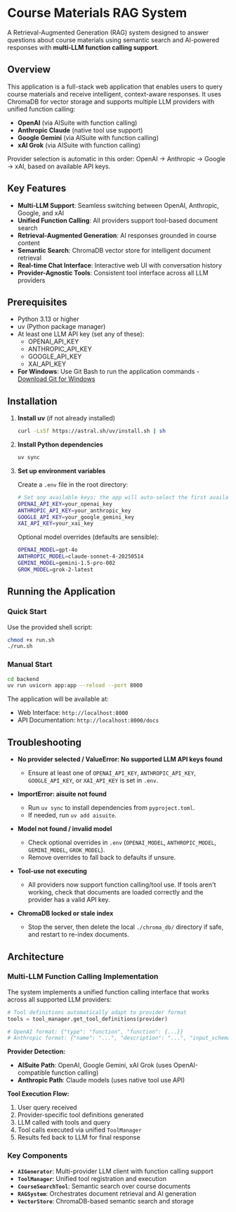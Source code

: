 # Course Materials RAG System

A Retrieval-Augmented Generation (RAG) system designed to answer questions about course materials using semantic search and AI-powered responses with **multi-LLM function calling support**.

## Overview

This application is a full-stack web application that enables users to query course materials and receive intelligent, context-aware responses. It uses ChromaDB for vector storage and supports multiple LLM providers with unified function calling:

- **OpenAI** (via AISuite with function calling)
- **Anthropic Claude** (native tool use support)
- **Google Gemini** (via AISuite with function calling)
- **xAI Grok** (via AISuite with function calling)

Provider selection is automatic in this order: OpenAI → Anthropic → Google → xAI, based on available API keys.

## Key Features

- **Multi-LLM Support**: Seamless switching between OpenAI, Anthropic, Google, and xAI
- **Unified Function Calling**: All providers support tool-based document search
- **Retrieval-Augmented Generation**: AI responses grounded in course content
- **Semantic Search**: ChromaDB vector store for intelligent document retrieval
- **Real-time Chat Interface**: Interactive web UI with conversation history
- **Provider-Agnostic Tools**: Consistent tool interface across all LLM providers


## Prerequisites

- Python 3.13 or higher
- uv (Python package manager)
- At least one LLM API key (set any of these):
  - OPENAI_API_KEY
  - ANTHROPIC_API_KEY
  - GOOGLE_API_KEY
  - XAI_API_KEY
- **For Windows**: Use Git Bash to run the application commands - [Download Git for Windows](https://git-scm.com/downloads/win)

## Installation

1. **Install uv** (if not already installed)
   ```bash
   curl -LsSf https://astral.sh/uv/install.sh | sh
   ```

2. **Install Python dependencies**
   ```bash
   uv sync
   ```

3. **Set up environment variables**
   
   Create a `.env` file in the root directory:
   ```bash
   # Set any available keys; the app will auto-select the first available provider
   OPENAI_API_KEY=your_openai_key
   ANTHROPIC_API_KEY=your_anthropic_key
   GOOGLE_API_KEY=your_google_gemini_key
   XAI_API_KEY=your_xai_key
   ```

   Optional model overrides (defaults are sensible):
   ```bash
   OPENAI_MODEL=gpt-4o
   ANTHROPIC_MODEL=claude-sonnet-4-20250514
   GEMINI_MODEL=gemini-1.5-pro-002
   GROK_MODEL=grok-2-latest
   ```

## Running the Application

### Quick Start

Use the provided shell script:
```bash
chmod +x run.sh
./run.sh
```

### Manual Start

```bash
cd backend
uv run uvicorn app:app --reload --port 8000
```

The application will be available at:
- Web Interface: `http://localhost:8000`
- API Documentation: `http://localhost:8000/docs`

## Troubleshooting

- **No provider selected / ValueError: No supported LLM API keys found**
  - Ensure at least one of `OPENAI_API_KEY`, `ANTHROPIC_API_KEY`, `GOOGLE_API_KEY`, or `XAI_API_KEY` is set in `.env`.

- **ImportError: aisuite not found**
  - Run `uv sync` to install dependencies from `pyproject.toml`.
  - If needed, run `uv add aisuite`.

- **Model not found / invalid model**
  - Check optional overrides in `.env` (`OPENAI_MODEL`, `ANTHROPIC_MODEL`, `GEMINI_MODEL`, `GROK_MODEL`).
  - Remove overrides to fall back to defaults if unsure.

- **Tool-use not executing**
  - All providers now support function calling/tool use. If tools aren't working, check that documents are loaded correctly and the provider has a valid API key.

- **ChromaDB locked or stale index**
  - Stop the server, then delete the local `./chroma_db/` directory if safe, and restart to re-index documents.

## Architecture

### Multi-LLM Function Calling Implementation

The system implements a unified function calling interface that works across all supported LLM providers:

```python
# Tool definitions automatically adapt to provider format
tools = tool_manager.get_tool_definitions(provider)

# OpenAI format: {"type": "function", "function": {...}}
# Anthropic format: {"name": "...", "description": "...", "input_schema": {...}}
```

**Provider Detection:**
- **AISuite Path**: OpenAI, Google Gemini, xAI Grok (uses OpenAI-compatible function calling)
- **Anthropic Path**: Claude models (uses native tool use API)

**Tool Execution Flow:**
1. User query received
2. Provider-specific tool definitions generated
3. LLM called with tools and query
4. Tool calls executed via unified `ToolManager`
5. Results fed back to LLM for final response

### Key Components

- **`AIGenerator`**: Multi-provider LLM client with function calling support
- **`ToolManager`**: Unified tool registration and execution
- **`CourseSearchTool`**: Semantic search over course documents
- **`RAGSystem`**: Orchestrates document retrieval and AI generation
- **`VectorStore`**: ChromaDB-based semantic search and storage
